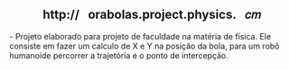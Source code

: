 <div align = "middle"> <H2> http://⠀orabolas.project.physics.⠀𝑐𝑚</H2> </div> 
- Projeto elaborado para projeto de faculdade na matéria de física. Ele consiste em fazer um calculo de X e Y na posição da bola, para um robô humanoide percorrer a trajetória e o ponto de intercepção.
